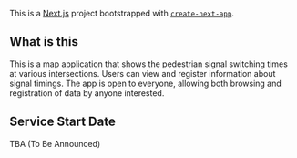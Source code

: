 This is a [Next.js](https://nextjs.org) project bootstrapped with [`create-next-app`](https://nextjs.org/docs/app/api-reference/cli/create-next-app).

## What is this

This is a map application that shows the pedestrian signal switching times at various intersections. Users can view and register information about signal timings. The app is open to everyone, allowing both browsing and registration of data by anyone interested.

## Service Start Date

TBA (To Be Announced)